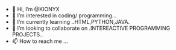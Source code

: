 - 👋 Hi, I’m @KIONYX
- 👀 I’m interested in coding/ programming...
- 🌱 I’m currently learning ..HTML,PYTHON,JAVA.
- 💞️ I’m looking to collaborate on .INTEREACTIVE PROGRAMMING PROJECTS..
- 📫 How to reach me ...

<!---
KIONYX/KIONYX is a ✨ special ✨ repository because its `README.md` (this file) appears on your GitHub profile.
You can click the Preview link to take a look at your changes.
--->
